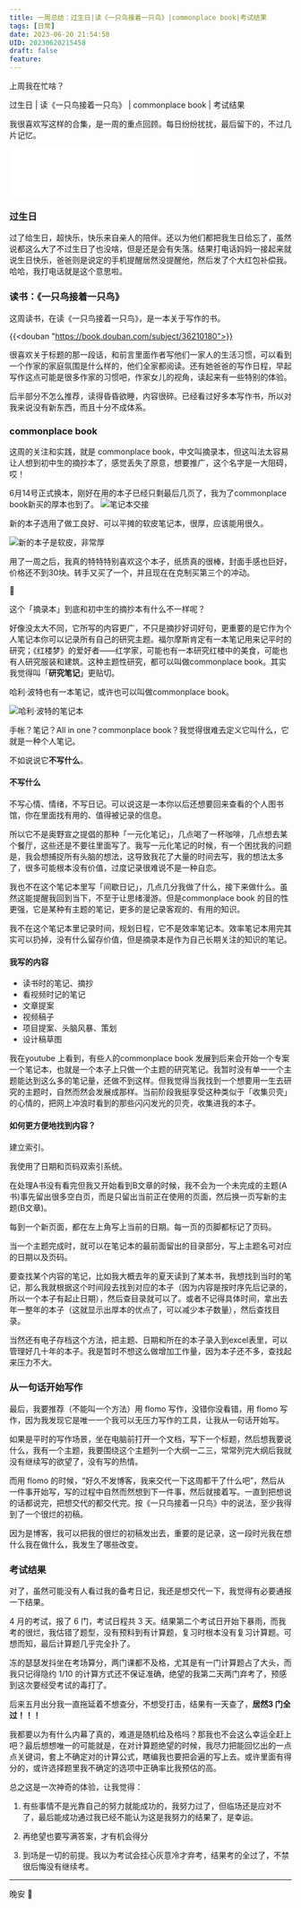 ```yaml
---
title: 一周总结：过生日|读《一只鸟接着一只鸟》|commonplace book|考试结果
tags: [日常]
date: 2023-06-20 21:54:58
UID: 20230620215458
draft: false
feature: 
---
```


上周我在忙啥？

过生日 | 读《一只鸟接着一只鸟》 | commonplace book | 考试结果

我很喜欢写这样的合集，是一周的重点回顾。每日纷纷扰扰，最后留下的，不过几片记忆。

<!--more-->

<iframe frameborder="no" border="0" marginwidth="0" marginheight="0" width=330 height=86 src="//music.163.com/outchain/player?type=2&id=1922652961&auto=1&height=66"></iframe>


### 过生日

过了给生日，超快乐，快乐来自亲人的陪伴。还以为他们都把我生日给忘了，虽然说都这么大了不过生日了也没啥，但是还是会有失落。结果打电话妈妈一接起来就说生日快乐，爸爸则是说定的手机提醒居然没提醒他，然后发了个大红包补偿我。哈哈，我打电话就是这个意思啦。

### 读书：《一只鸟接着一只鸟》

这周读书，在读《一只鸟接着一只鸟》，是一本关于写作的书。

{{<douban "https://book.douban.com/subject/36210180">}}

很喜欢关于标题的那一段话，和前言里面作者写他们一家人的生活习惯，可以看到一个作家的家庭氛围是什么样的，他们全家都阅读。还有她爸爸的写作日程，早起写作这点可能是很多作家的习惯吧，作家女儿的视角，读起来有一些特别的体验。

后半部分不怎么推荐，读得昏昏欲睡，内容很碎。已经看过好多本写作书，所以对我来说没有新东西，而且十分不成体系。

### commonplace book
这周的关注和实践，就是 commonplace book，中文叫摘录本，但这叫法太容易让人想到初中生的摘抄本了，感觉丢失了原意，想要推广，这个名字是一大阻碍，哎！

6月14号正式换本，刚好在用的本子已经只剩最后几页了，我为了commonplace book新买的厚本也到了。
![笔记本交接](https://s2.loli.net/2023/06/20/OSsaE3WJckMZzbG.jpg)

新的本子选用了做工良好、可以平摊的软皮笔记本，很厚，应该能用很久。

![新的本子是软皮，非常厚](https://s2.loli.net/2023/06/20/4lZtx9oQYHyni5U.jpg)

用了一周之后，我真的特特特别喜欢这个本子，纸质真的很棒，封面手感也巨好，价格还不到30块。转手又买了一个，并且现在在克制买第三个的冲动。

🌲

这个「摘录本」到底和初中生的摘抄本有什么不一样呢？

好像没太大不同，它所写的内容更广，不只是摘抄好词好句，更重要的是它作为个人笔记本你可以记录所有自己的研究主题。福尔摩斯肯定有一本笔记用来记平时的研究；《红楼梦》的爱好者——红学家，可能也有一本研究红楼中的美食，可能也有人研究服装和建筑。这种主题性研究，都可以叫做commonplace book。其实我觉得叫「**研究笔记**」更贴切。

哈利·波特也有一本笔记，或许也可以叫做commonplace book。

![哈利·波特的笔记本](https://s2.loli.net/2023/06/20/5RAxtEm3gsJpeO9.png)

手帐？笔记？All in one？commonplace book？我觉得很难去定义它叫什么，它就是一种个人笔记。

不如说说它**不写什么**。

#### 不写什么
不写心情、情绪，不写日记。可以说这是一本你以后还想要回来查看的个人图书馆，你在里面找有用的、值得被记录的信息。

所以它不是奥野宣之提倡的那种「一元化笔记」，几点喝了一杯咖啡，几点想去某个餐厅，这些还是不要往里面写了。我写一元化笔记的时候，有一个困扰我的问题是，我会想捕捉所有头脑的想法，这导致我花了大量的时间去写，我的想法太多了，很多可能根本没有价值，过度记录很难说不是一种自恋。

我也不在这个笔记本里写「间歇日记」，几点几分我做了什么，接下来做什么。虽然这能提醒我回到当下，不至于让思绪漫游。但是commonplace book 的目的性更强，它是某种有主题的笔记，更多的是记录客观的、有用的知识。

我不在这个笔记本里记录时间，规划日程，它不是效率笔记本。效率笔记本用完其实可以扔掉，没有什么留存价值，但是摘录本是作为自己长期关注的知识的笔记。

#### 我写的内容
- 读书时的笔记、摘抄
- 看视频时记的笔记
- 文章提案
- 视频稿子
- 项目提案、头脑风暴、策划
- 设计稿草图

我在youtube 上看到，有些人的commonplace book 发展到后来会开始一个专案一个笔记本，也就是一个本子上只做一个主题的研究笔记。我暂时没有单一一个主题能达到这么多的笔记量，还做不到这样。但我觉得当我找到一个想要用一生去研究的主题时，自然而然会发展成那样。当前阶段我挺享受这种类似于「收集贝壳」的心情的，把网上冲浪时看到的那些闪闪发光的贝壳，收集进我的本子。

#### 如何更方便地找到内容？
建立索引。

我使用了日期和页码双索引系统。

在处理A书没有看完但我又开始看到B文章的时候，我不会为一个未完成的主题(A书)事先留出很多空白页，而是只留出当前正在使用的页面，然后换一页写新的主题(B文章)。

每到一个新页面，都在左上角写上当前的日期。每一页的页脚都标记了页码。

当一个主题完成时，就可以在笔记本的最前面留出的目录部分，写上主题名可对应的日期以及页码。

要查找某个内容的笔记，比如我大概去年的夏天读到了某本书，我想找到当时的笔记，那么我就根据这个时间段去找到对应的本子（因为内容是按时序先后记录的，所以一个本子有起止日期），然后查目录就可以了。或者不记得具体时间，拿出去年一整年的本子（这就显示出厚本的优点了，可以减少本子数量），然后查找目录。

当然还有电子存档这个方法，把主题、日期和所在的本子录入到excel表里，可以管理好几十年的本子。我是暂时不想这么做增加工作量，因为本子还不多，查找起来压力不大。

### 从一句话开始写作

最后，我要推荐（不能叫一个方法）用 flomo 写作，没错你没看错，用 flomo 写作，因为我发现它是唯一一个我可以无压力写作的工具，让我从一句话开始写。

如果是平时的写作场景，坐在电脑前打开一个文档，写下一个标题，然后想我要说什么，我有一个主题，我要围绕这个主题列一个大纲一二三，常常列完大纲后我就没有继续写的欲望了，没有写的热情。

而用 flomo 的时候，“好久不发博客，我来交代一下这周都干了什么吧”，然后从一件事开始写，写的过程中自然而然想到下一件事，然后就接着写。一直到把想说的话都说完，把想交代的都交代完。按《一只鸟接着一只鸟》中的说法，至少我得到了一个很烂的初稿。

因为是博客，我可以把我的很烂的初稿发出去，重要的是记录，这一段时光我在想什么我在做什么，我发生了哪些改变。

### 考试结果

对了，虽然可能没有人看过我的备考日记，我还是想交代一下，我觉得有必要通报一下结果。

4 月的考试，报了 6 门，考试日程共 3 天。结果第二个考试日开始下暴雨，而我考的很烂，我估错了题型，没有预料到有计算题，复习时根本没有复习计算题。可想而知，最后计算题几乎完全扑了。

冻的瑟瑟发抖坐在考场算分，两门课都不及格，尤其是有一门计算题占了大头，而我只记得隐约 1/10 的计算方式还不保证准确，绝望的我第二天两门弃考了，预感到这次要经受考试的毒打了。

后来五月出分我一直拖延着不想查分，不想受打击，结果有一天查了，**居然3 门全过！！！**

我都要以为有什么内幕了真的，难道是随机给及格吗？那我也不会这么幸运全赶上吧？最后想想唯一的可能就是，在对计算题绝望的时候，我尽力把能回忆出的一点点关键词，套上不确定对的计算公式，瞎编我也要把会遍的写上去。或许里面有得分的，或许选择题里我不确定的选项中正确率比我预估的高。

总之这是一次神奇的体验，让我觉得：

1. 有些事情不是光靠自己的努力就能成功的，我努力过了，但临场还是应对不了，最后能成功通过我已经不能认为这是我努力的结果了，是幸运。
    
2. 再绝望也要写满答案，才有机会得分
    
3. 到场是一切的前提。我以为考试会挂心灰意冷才弃考，结果考的全过了，不禁很后悔没有继续考。
---



晚安 🌛